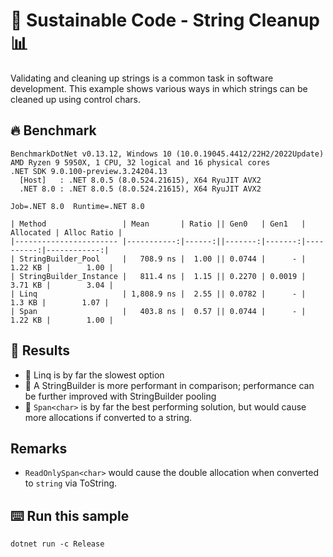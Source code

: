 # 🌳 Sustainable Code - String Cleanup 📊

Validating and cleaning up strings is a common task in software development. This example shows various ways in which strings can be cleaned up using control chars.

## 🔥 Benchmark

```shell
BenchmarkDotNet v0.13.12, Windows 10 (10.0.19045.4412/22H2/2022Update)
AMD Ryzen 9 5950X, 1 CPU, 32 logical and 16 physical cores
.NET SDK 9.0.100-preview.3.24204.13
  [Host]   : .NET 8.0.5 (8.0.524.21615), X64 RyuJIT AVX2
  .NET 8.0 : .NET 8.0.5 (8.0.524.21615), X64 RyuJIT AVX2

Job=.NET 8.0  Runtime=.NET 8.0

| Method                 | Mean       | Ratio || Gen0   | Gen1   | Allocated | Alloc Ratio |
|----------------------- |-----------:|------:||-------:|-------:|----------:|------------:|
| StringBuilder_Pool     |   708.9 ns |  1.00 || 0.0744 |      - |   1.22 KB |        1.00 |
| StringBuilder_Instance |   811.4 ns |  1.15 || 0.2270 | 0.0019 |   3.71 KB |        3.04 |
| Linq                   | 1,808.9 ns |  2.55 || 0.0782 |      - |    1.3 KB |        1.07 |
| Span                   |   403.8 ns |  0.57 || 0.0744 |      - |   1.22 KB |        1.00 |
```

## 🏁 Results

- 🚀 Linq is by far the slowest option
- 🚀 A StringBuilder is more performant in comparison; performance can be further improved with StringBuilder pooling
- 🚀 `Span<char>` is by far the best performing solution, but would cause more allocations if converted to a string.

## Remarks

- `ReadOnlySpan<char>` would cause the double allocation when converted to `string` via ToString.

## ⌨️ Run this sample

```shell
dotnet run -c Release
```
